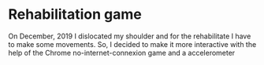 # Rehabilitation game

On December, 2019 I dislocated my shoulder and for the rehabilitate I have to make some movements. So, I decided to make it more interactive with the help of the Chrome no-internet-connexion game and a accelerometer
